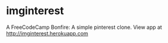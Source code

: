 # imginterest  
  
A FreeCodeCamp Bonfire: A simple pinterest clone. View app at http://imginterest.herokuapp.com
